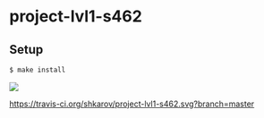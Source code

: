 # project-lvl1-s462

## Setup

```sh
$ make install
```
<a href="https://codeclimate.com/github/shkarov/project-lvl1-s462/maintainability"><img src="https://api.codeclimate.com/v1/badges/4701cfeecb6af2ebf274/maintainability" /></a>

https://travis-ci.org/shkarov/project-lvl1-s462.svg?branch=master
